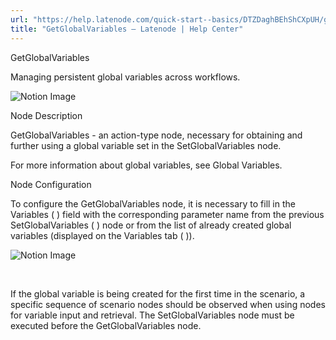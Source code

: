 ```yaml
---
url: "https://help.latenode.com/quick-start--basics/DTZDaghBEhShCXpUH/getglobalvariables/kEYxeVVfSSKcRLqyh"
title: "GetGlobalVariables – Latenode | Help Center"
---
```


 GetGlobalVariables

Managing persistent global variables across workflows.


![Notion Image](https://www.notion.so/image/https%A%F%Fprod-files-secure.s.us-west-.amazonaws.com%Ffbefde--fff--dca%Fa-c-a-bfd-fafcece%FUntitled.png?table=block&id=d-a-f-df-edc&cache=v)

 Node Description

GetGlobalVariables \- an action-type node, necessary for obtaining and further using a global variable set in the SetGlobalVariables node.

For more information about global variables, see Global Variables.

 Node Configuration

To configure the GetGlobalVariables node, it is necessary to fill in the Variables (  ) field with the corresponding parameter name from the previous SetGlobalVariables (  ) node or from the list of already created global variables (displayed on the Variables tab (  )).

![Notion Image](https://www.notion.so/image/https%A%F%Fprod-files-secure.s.us-west-.amazonaws.com%Ffbefde--fff--dca%Fab-f--de-ccaa%FUntitled.png?table=block&id=d-a--ca-cdffcff&cache=v)

️

If the global variable is being created for the first time in the scenario, a specific sequence of scenario nodes should be observed when using nodes for variable input and retrieval. The SetGlobalVariables node must be executed before the GetGlobalVariables node.